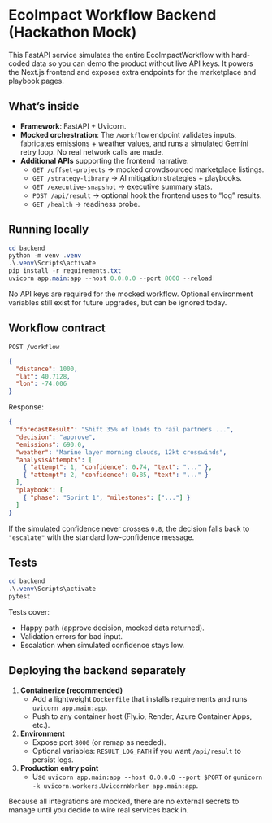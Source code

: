 # EcoImpact Workflow Backend (Hackathon Mock)

This FastAPI service simulates the entire EcoImpactWorkflow with hard-coded data so you can demo the product without live API keys. It powers the Next.js frontend and exposes extra endpoints for the marketplace and playbook pages.

## What’s inside

- **Framework**: FastAPI + Uvicorn.
- **Mocked orchestration**: The `/workflow` endpoint validates inputs, fabricates emissions + weather values, and runs a simulated Gemini retry loop. No real network calls are made.
- **Additional APIs** supporting the frontend narrative:
  - `GET /offset-projects` → mocked crowdsourced marketplace listings.
  - `GET /strategy-library` → AI mitigation strategies + playbooks.
  - `GET /executive-snapshot` → executive summary stats.
  - `POST /api/result` → optional hook the frontend uses to “log” results.
  - `GET /health` → readiness probe.

## Running locally

```powershell
cd backend
python -m venv .venv
.\.venv\Scripts\activate
pip install -r requirements.txt
uvicorn app.main:app --host 0.0.0.0 --port 8000 --reload
```

No API keys are required for the mocked workflow. Optional environment variables still exist for future upgrades, but can be ignored today.

## Workflow contract

`POST /workflow`

```json
{
  "distance": 1000,
  "lat": 40.7128,
  "lon": -74.006
}
```

Response:

```json
{
  "forecastResult": "Shift 35% of loads to rail partners ...",
  "decision": "approve",
  "emissions": 690.0,
  "weather": "Marine layer morning clouds, 12kt crosswinds",
  "analysisAttempts": [
    { "attempt": 1, "confidence": 0.74, "text": "..." },
    { "attempt": 2, "confidence": 0.85, "text": "..." }
  ],
  "playbook": [
    { "phase": "Sprint 1", "milestones": ["..."] }
  ]
}
```

If the simulated confidence never crosses `0.8`, the decision falls back to `"escalate"` with the standard low-confidence message.

## Tests

```powershell
cd backend
.\.venv\Scripts\activate
pytest
```

Tests cover:

- Happy path (approve decision, mocked data returned).
- Validation errors for bad input.
- Escalation when simulated confidence stays low.

## Deploying the backend separately

1. **Containerize (recommended)**
   - Add a lightweight `Dockerfile` that installs requirements and runs `uvicorn app.main:app`.
   - Push to any container host (Fly.io, Render, Azure Container Apps, etc.).
2. **Environment**
   - Expose port `8000` (or remap as needed).
   - Optional variables: `RESULT_LOG_PATH` if you want `/api/result` to persist logs.
3. **Production entry point**
   - Use `uvicorn app.main:app --host 0.0.0.0 --port $PORT` or `gunicorn -k uvicorn.workers.UvicornWorker app.main:app`.

Because all integrations are mocked, there are no external secrets to manage until you decide to wire real services back in.
